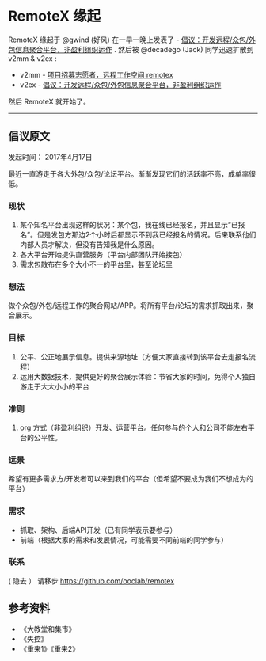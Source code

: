 # RemoteX 缘起

RemoteX 缘起于 @gwind (好风) 在一早一晚上发表了 - [倡议：开发远程/众包/外包信息聚合平台，非盈利组织运作](http://yizaoyiwan.com/discussions/1258) . 然后被 @decadego (Jack) 同学迅速扩散到 v2mm & v2ex :

- v2mm - [项目招募志愿者，远程工作空间 remotex](https://v2mm.tech/topic/591/%E9%A1%B9%E7%9B%AE%E6%8B%9B%E5%8B%9F%E5%BF%97%E6%84%BF%E8%80%85-%E8%BF%9C%E7%A8%8B%E5%B7%A5%E4%BD%9C%E7%A9%BA%E9%97%B4-remotex)
- v2ex - [倡议：开发远程/众包/外包信息聚合平台，非盈利组织运作](https://www.v2ex.com/t/355577)

然后 RemoteX 就开始了。


------

## 倡议原文

发起时间： 2017年4月17日

最近一直游走于各大外包/众包/论坛平台。渐渐发现它们的活跃率不高，成单率很低。

### 现状

1. 某个知名平台出现这样的状况：某个包，我在线已经报名，并且显示“已报名”。但是发包方那边2个小时后都显示不到我已经报名的情况。后来联系他们内部人员才解决，但没有告知我是什么原因。
2. 各大平台开始提供直营服务（平台内部团队开始接包）
3. 需求包散布在多个大小不一的平台里，甚至论坛里

### 想法

做个众包/外包/远程工作的聚合网站/APP。将所有平台/论坛的需求抓取出来，聚合展示。

### 目标

1. 公平、公正地展示信息。提供来源地址（方便大家直接转到该平台去走报名流程）
2. 运用大数据技术，提供更好的聚合展示体验：节省大家的时间，免得个人独自游走于大大小小的平台

### 准则

1. org 方式（非盈利组织）开发、运营平台。任何参与的个人和公司不能左右平台的公平性。

### 远景

希望有更多需求方/开发者可以来到我们的平台（但希望不要成为我们不想成为的平台）

### 需求

- 抓取、架构、后端API开发（已有同学表示要参与）
- 前端（根据大家的需求和发展情况，可能需要不同前端的同学参与）

### 联系

( 隐去 ） 请移步 https://github.com/ooclab/remotex 

## 参考资料

- 《大教堂和集市》
- 《失控》
- 《重来1》《重来2》
